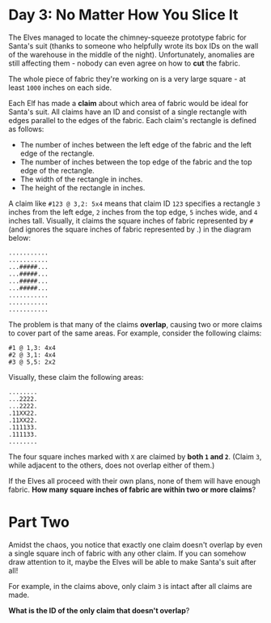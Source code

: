 # Day 3: No Matter How You Slice It
The Elves managed to locate the chimney-squeeze prototype fabric for Santa's suit (thanks to someone who helpfully wrote 
its box IDs on the wall of the warehouse in the middle of the night). Unfortunately, anomalies are still affecting 
them - nobody can even agree on how to **cut** the fabric.

The whole piece of fabric they're working on is a very large square - at least `1000` inches on each side.

Each Elf has made a **claim** about which area of fabric would be ideal for Santa's suit. All claims have an ID and 
consist of a single rectangle with edges parallel to the edges of the fabric. Each claim's rectangle is defined as 
follows:
* The number of inches between the left edge of the fabric and the left edge of the rectangle.
* The number of inches between the top edge of the fabric and the top edge of the rectangle.
* The width of the rectangle in inches.
* The height of the rectangle in inches.

A claim like `#123 @ 3,2: 5x4` means that claim ID `123` specifies a rectangle `3` inches from the left edge, `2` inches 
from the top edge, `5` inches wide, and `4` inches tall. Visually, it claims the square inches of fabric represented 
by `#` (and ignores the square inches of fabric represented by .) in the diagram below:
```
...........
...........
...#####...
...#####...
...#####...
...#####...
...........
...........
...........
```
The problem is that many of the claims **overlap**, causing two or more claims to cover part of the same areas. For 
example, consider the following claims:
```
#1 @ 1,3: 4x4
#2 @ 3,1: 4x4
#3 @ 5,5: 2x2
```
Visually, these claim the following areas:
```
........
...2222.
...2222.
.11XX22.
.11XX22.
.111133.
.111133.
........
```
The four square inches marked with `X` are claimed by **both `1` and `2`**. (Claim `3`, while adjacent to the others, 
does not overlap either of them.)

If the Elves all proceed with their own plans, none of them will have enough fabric. **How many square inches of fabric 
are within two or more claims**?

# Part Two
Amidst the chaos, you notice that exactly one claim doesn't overlap by even a single square inch of fabric with any 
other claim. If you can somehow draw attention to it, maybe the Elves will be able to make Santa's suit after all!

For example, in the claims above, only claim `3` is intact after all claims are made.

**What is the ID of the only claim that doesn't overlap**?
